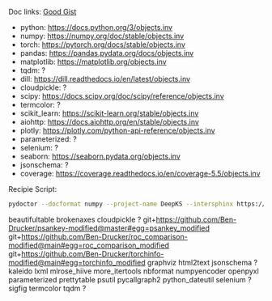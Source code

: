 Doc links: [Good Gist](https://gist.github.com/bskinn/0e164963428d4b51017cebdb6cda5209)

- python: https://docs.python.org/3/objects.inv
- numpy: https://numpy.org/doc/stable/objects.inv
- torch: https://pytorch.org/docs/stable/objects.inv
- pandas: https://pandas.pydata.org/docs/objects.inv
- matplotlib: https://matplotlib.org/objects.inv
- tqdm: ?
- dill: https://dill.readthedocs.io/en/latest/objects.inv
- cloudpickle: ?
- scipy: https://docs.scipy.org/doc/scipy/reference/objects.inv
- termcolor: ?
- scikit_learn: https://scikit-learn.org/stable/objects.inv
- aiohttp: https://docs.aiohttp.org/en/stable/objects.inv
- plotly: https://plotly.com/python-api-reference/objects.inv
- parameterized: ?
- selenium: ?
- seaborn: https://seaborn.pydata.org/objects.inv
- jsonschema: ?
- coverage: https://coverage.readthedocs.io/en/coverage-5.5/objects.inv


Recipie Script: 
```bash
pydoctor --docformat numpy --project-name DeepKS --intersphinx https://docs.python.org/3/objects.inv --intersphinx https://numpy.org/doc/stable/objects.inv --intersphinx https://pytorch.org/docs/stable/objects.inv --intersphinx https://pandas.pydata.org/docs/objects.inv --intersphinx https://matplotlib.org/objects.inv --intersphinx https://dill.readthedocs.io/en/latest/objects.inv --intersphinx https://docs.scipy.org/doc/scipy/reference/objects.inv --intersphinx https://scikit-learn.org/stable/objects.inv --intersphinx https://docs.aiohttp.org/en/stable/objects.inv --intersphinx https://plotly.com/python-api-reference/objects.inv --intersphinx https://seaborn.pydata.org/objects.inv --intersphinx https://json-schema.org/draft/2020-12/schema/objects.inv --intersphinx https://coverage.readthedocs.io/en/coverage-5.5/objects.inv --html-output DeepKS/docs/api_pydoctor_docs --template-dir DeepKS/docs/no_timestamp_templates DeepKS
```

beautifultable
brokenaxes
cloudpickle ?
git+https://github.com/Ben-Drucker/psankey-modified@master#egg=psankey_modified
git+https://github.com/Ben-Drucker/roc_comparison-modified@main#egg=roc_comparison_modified
git+https://github.com/Ben-Drucker/torchinfo-modified@main#egg=torchinfo_modified
graphviz
html2text
jsonschema ?
kaleido
lxml
mlrose_hiive
more_itertools
nbformat
numpyencoder
openpyxl
parameterized
prettytable
psutil
pycallgraph2
python_dateutil
selenium ?
sigfig
termcolor
tqdm ?